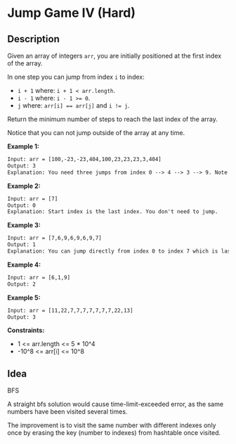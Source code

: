 # Jump Game IV (Hard)

## Description

Given an array of integers `arr`, you are initially positioned at the first index of the array.

In one step you can jump from index `i` to index:

- `i + 1` where: `i + 1 < arr.length`.
- `i - 1` where: `i - 1 >= 0`.
- `j` where: `arr[i] == arr[j]` and `i != j`.

Return the minimum number of steps to reach the last index of the array.

Notice that you can not jump outside of the array at any time.

**Example 1:**

```html
Input: arr = [100,-23,-23,404,100,23,23,23,3,404]
Output: 3
Explanation: You need three jumps from index 0 --> 4 --> 3 --> 9. Note that index 9 is the last index of the array.
```

**Example 2:**

```html
Input: arr = [7]
Output: 0
Explanation: Start index is the last index. You don't need to jump.
```

**Example 3:**

```html
Input: arr = [7,6,9,6,9,6,9,7]
Output: 1
Explanation: You can jump directly from index 0 to index 7 which is last index of the array.
```

**Example 4:**

```html
Input: arr = [6,1,9]
Output: 2
```

**Example 5:**

```html
Input: arr = [11,22,7,7,7,7,7,7,7,22,13]
Output: 3
```

**Constraints:**

- 1 <= arr.length <= 5 * 10^4
- -10^8 <= arr[i] <= 10^8

## Idea

BFS

A straight bfs solution would cause time-limit-exceeded error, as the same numbers have been visited several times.

The improvement is to visit the same number with different indexes only once by erasing the key (number to indexes) from hashtable once visited.